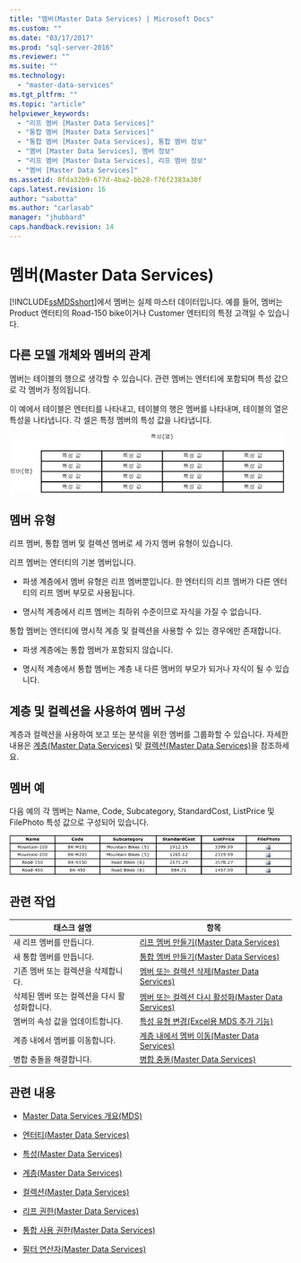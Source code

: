 ```yaml
---
title: "멤버(Master Data Services) | Microsoft Docs"
ms.custom: ""
ms.date: "03/17/2017"
ms.prod: "sql-server-2016"
ms.reviewer: ""
ms.suite: ""
ms.technology: 
  - "master-data-services"
ms.tgt_pltfrm: ""
ms.topic: "article"
helpviewer_keywords: 
  - "리프 멤버 [Master Data Services]"
  - "통합 멤버 [Master Data Services]"
  - "통합 멤버 [Master Data Services], 통합 멤버 정보"
  - "멤버 [Master Data Services], 멤버 정보"
  - "리프 멤버 [Master Data Services], 리프 멤버 정보"
  - "멤버 [Master Data Services]"
ms.assetid: 0fda32b9-677d-4ba2-bb28-f76f2383a30f
caps.latest.revision: 16
author: "sabotta"
ms.author: "carlasab"
manager: "jhubbard"
caps.handback.revision: 14
---
```

# 멤버(Master Data Services)
  [!INCLUDE[ssMDSshort](../includes/ssmdsshort-md.md)]에서 멤버는 실제 마스터 데이터입니다. 예를 들어, 멤버는 Product 엔터티의 Road-150 bike이거나 Customer 엔터티의 특정 고객일 수 있습니다.  
  
## 다른 모델 개체와 멤버의 관계  
 멤버는 테이블의 행으로 생각할 수 있습니다. 관련 멤버는 엔터티에 포함되며 특성 값으로 각 멤버가 정의됩니다.  
  
 이 예에서 테이블은 엔터티를 나타내고, 테이블의 행은 멤버를 나타내며, 테이블의 열은 특성을 나타냅니다. 각 셀은 특정 멤버의 특성 값을 나타냅니다.  
  
 ![테이블로 표시된 MDS(Master Data Services) 엔터티](../master-data-services/media/mds-conc-entity-table.gif "테이블로 표시된 MDS(Master Data Services) 엔터티")  
  
## 멤버 유형  
 리프 멤버, 통합 멤버 및 컬렉션 멤버로 세 가지 멤버 유형이 있습니다.  
  
 리프 멤버는 엔터티의 기본 멤버입니다.  
  
-   파생 계층에서 멤버 유형은 리프 멤버뿐입니다. 한 엔터티의 리프 멤버가 다른 엔터티의 리프 멤버 부모로 사용됩니다.  
  
-   명시적 계층에서 리프 멤버는 최하위 수준이므로 자식을 가질 수 없습니다.  
  
 통합 멤버는 엔터티에 명시적 계층 및 컬렉션을 사용할 수 있는 경우에만 존재합니다.  
  
-   파생 계층에는 통합 멤버가 포함되지 않습니다.  
  
-   명시적 계층에서 통합 멤버는 계층 내 다른 멤버의 부모가 되거나 자식이 될 수 있습니다.  
  
## 계층 및 컬렉션을 사용하여 멤버 구성  
 계층과 컬렉션을 사용하여 보고 또는 분석을 위한 멤버를 그룹화할 수 있습니다. 자세한 내용은 [계층&#40;Master Data Services&#41;](../master-data-services/hierarchies-master-data-services.md) 및 [컬렉션&#40;Master Data Services&#41;](../master-data-services/collections-master-data-services.md)을 참조하세요.  
  
## 멤버 예  
 다음 예의 각 멤버는 Name, Code, Subcategory, StandardCost, ListPrice 및 FilePhoto 특성 값으로 구성되어 있습니다.  
  
 ![Bike 제품 엔터티 테이블](../master-data-services/media/mds-conc-entity-table-w-data.gif "Bike 제품 엔터티 테이블")  
  
## 관련 작업  
  
|태스크 설명|항목|  
|----------------------|-----------|  
|새 리프 멤버를 만듭니다.|[리프 멤버 만들기&#40;Master Data Services&#41;](../master-data-services/create-a-leaf-member-master-data-services.md)|  
|새 통합 멤버를 만듭니다.|[통합 멤버 만들기&#40;Master Data Services&#41;](../master-data-services/create-a-consolidated-member-master-data-services.md)|  
|기존 멤버 또는 컬렉션을 삭제합니다.|[멤버 또는 컬렉션 삭제&#40;Master Data Services&#41;](../master-data-services/delete-a-member-or-collection-master-data-services.md)|  
|삭제된 멤버 또는 컬렉션을 다시 활성화합니다.|[멤버 또는 컬렉션 다시 활성화&#40;Master Data Services&#41;](../master-data-services/reactivate-a-member-or-collection-master-data-services.md)|  
|멤버의 속성 값을 업데이트합니다.|[특성 유형 변경&#40;Excel용 MDS 추가 기능&#41;](../master-data-services/microsoft-excel-add-in/change-the-attribute-type-mds-add-in-for-excel.md)|  
|계층 내에서 멤버를 이동합니다.|[계층 내에서 멤버 이동&#40;Master Data Services&#41;](../Topic/Move%20Members%20within%20a%20Hierarchy%20\(Master%20Data%20Services\).md)|  
|병합 충돌을 해결합니다.|[병합 충돌&#40;Master Data Services&#41;](../master-data-services/merge-conflicts-master-data-services.md)|  
  
## 관련 내용  
  
-   [Master Data Services 개요&#40;MDS&#41;](../master-data-services/master-data-services-overview-mds.md)  
  
-   [엔터티&#40;Master Data Services&#41;](../master-data-services/entities-master-data-services.md)  
  
-   [특성&#40;Master Data Services&#41;](../master-data-services/attributes-master-data-services.md)  
  
-   [계층&#40;Master Data Services&#41;](../master-data-services/hierarchies-master-data-services.md)  
  
-   [컬렉션&#40;Master Data Services&#41;](../master-data-services/collections-master-data-services.md)  
  
-   [리프 권한&#40;Master Data Services&#41;](../master-data-services/leaf-permissions-master-data-services.md)  
  
-   [통합 사용 권한&#40;Master Data Services&#41;](../Topic/Consolidated%20Permissions%20\(Master%20Data%20Services\).md)  
  
-   [필터 연산자&#40;Master Data Services&#41;](../master-data-services/filter-operators-master-data-services.md)  
  
  